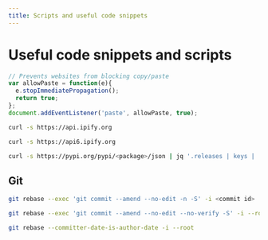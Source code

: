 ```yaml
---
title: Scripts and useful code snippets
---
```



# Useful code snippets and scripts


``` js title="Don't F&_k with Paste"
// Prevents websites from blocking copy/paste
var allowPaste = function(e){
  e.stopImmediatePropagation();
  return true;
};
document.addEventListener('paste', allowPaste, true);
```

``` sh title="Get the current IPv4 address"
curl -s https://api.ipify.org
```

``` sh title="Get the current IPv6 address"
curl -s https://api6.ipify.org
```

``` sh title="List the available versions of a PyPi package"
curl -s https://pypi.org/pypi/<package>/json | jq '.releases | keys | .[]'

```

## Git

```sh title="Sign all commits from the commit id"
git rebase --exec 'git commit --amend --no-edit -n -S' -i <commit id>
```

```sh title="Resign all commits in a repository"
git rebase --exec 'git commit --amend --no-edit --no-verify -S' -i --root
```

```sh title="Keep the commited date when signing using above commands"
git rebase --committer-date-is-author-date -i --root
```